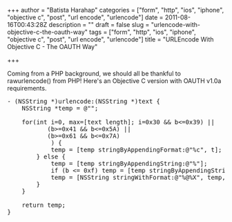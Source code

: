 +++
author = "Batista Harahap"
categories = ["form", "http", "ios", "iphone", "objective c", "post", "url encode", "urlencode"]
date = 2011-08-16T00:43:28Z
description = ""
draft = false
slug = "urlencode-with-objective-c-the-oauth-way"
tags = ["form", "http", "ios", "iphone", "objective c", "post", "url encode", "urlencode"]
title = "URLEncode With Objective C - The OAUTH Way"

+++


Coming from a PHP background, we should all be thankful to rawurlencode() from PHP! Here's an Objective C version with OAUTH v1.0a requirements.

<pre lang="objc" line="1">
- (NSString *)urlencode:(NSString *)text {
    NSString *temp = @"";

    for(int i=0, max=[text length]; i<max; i++) {
        char t = [text characterAtIndex:i];
        int b = (int) t;
        
        if(
           t == (char) '.' ||
           t == (char) '_' ||
           t == (char) '-' ||
           t == (char) '~' ||
           t == (char) '#' ||
           (b>=0x30 && b<=0x39) ||
           (b>=0x41 && b<=0x5A) ||
           (b>=0x61 && b<=0x7A)
            ) {
            temp = [temp stringByAppendingFormat:@"%c", t];
        } else {
            temp = [temp stringByAppendingString:@"%"];
            if (b <= 0xf) temp = [temp stringByAppendingString:@"0"];
            temp = [NSString stringWithFormat:@"%@%X", temp, b];
        }
    }
    
    return temp;
}
</pre>